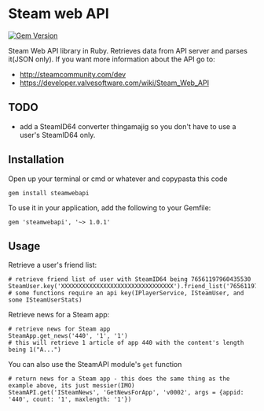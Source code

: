 Steam web API
===

[![Gem Version](https://badge.fury.io/rb/steamwebapi.svg)](http://badge.fury.io/rb/steamwebapi)

Steam Web API library in Ruby. Retrieves data from API server and parses it(JSON only). If you want more information about the API go to:

* http://steamcommunity.com/dev
* https://developer.valvesoftware.com/wiki/Steam_Web_API


## TODO

* add a SteamID64 converter thingamajig so you don't have to use a user's SteamID64 only.

## Installation

Open up your terminal or cmd or whatever and copypasta this code

    gem install steamwebapi

To use it in your application, add the following to your Gemfile:

    gem 'steamwebapi', '~> 1.0.1'

## Usage

Retrieve a user's friend list:

    # retrieve friend list of user with SteamID64 being 76561197960435530
    SteamUser.key('XXXXXXXXXXXXXXXXXXXXXXXXXXXXXXXX').friend_list('76561197960435530')
    # some functions require an api key(IPlayerService, ISteamUser, and some ISteamUserStats)

Retrieve news for a Steam app:

    # retrieve news for Steam app
    SteamApp.get_news('440', '1', '1')
    # this will retrieve 1 article of app 440 with the content's length being 1("A...")

You can also use the SteamAPI module's `get` function

    # return news for a Steam app - this does the same thing as the example above, its just messier(IMO)
    SteamAPI.get('ISteamNews', 'GetNewsForApp', 'v0002', args = {appid: '440', count: '1', maxlength: '1'})
